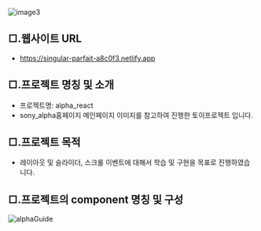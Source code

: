 
![image3](https://user-images.githubusercontent.com/104630719/166418344-0e6403d3-dcd7-4052-8794-ee14d4297197.png)
## □.웹사이트 URL
- <a href="https://singular-parfait-a8c0f3.netlify.app" >https://singular-parfait-a8c0f3.netlify.app</a>
## □.프로젝트 명칭 및 소개
- 프로젝트명: alpha_react
- sony_alpha홈페이지 메인페이지 이미지를 참고하여 진행한 토이프로젝트 입니다. 

## □.프로젝트 목적
- 레이아웃 및 슬라이더,  스크롤 이벤트에 대해서 학습 및 구현을 목표로 진행하였습니다.

## □.프로젝트의 component 명칭 및 구성

![alphaGuide](https://user-images.githubusercontent.com/104630719/166455217-24078fc3-1e13-4ddf-b83d-dace3ff56278.png)
